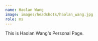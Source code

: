 ```yaml
---
name: Haolan Wang
image: images/headshots/haolan_wang.jpg
role: ms
---
```


This is Haolan Wang's Personal Page.